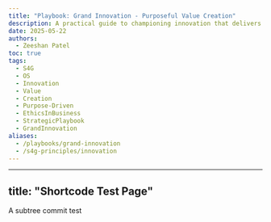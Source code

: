 ```yaml
---
title: "Playbook: Grand Innovation - Purposeful Value Creation"
description: A practical guide to championing innovation that delivers holistic progress and widespread benefit, moving beyond profit-only motives.
date: 2025-05-22
authors:
  - Zeeshan Patel
toc: true
tags:
  - S4G
  - OS
  - Innovation
  - Value
  - Creation
  - Purpose-Driven
  - EthicsInBusiness
  - StrategicPlaybook
  - GrandInnovation
aliases:
  - /playbooks/grand-innovation
  - /s4g-principles/innovation
---
```

---
title: "Shortcode Test Page"
---

A subtree commit test